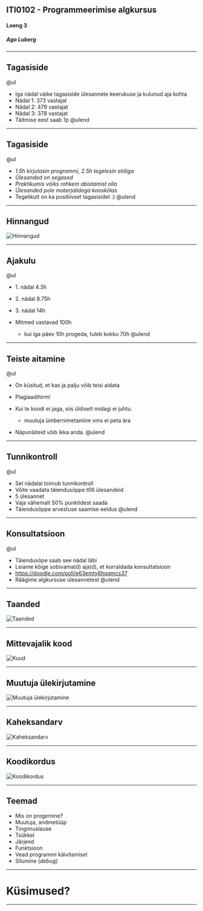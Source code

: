 ## ITI0102 - Programmeerimise algkursus
#### Loeng 3
##### Ago Luberg

---


## Tagasiside

@ul
- Iga nädal väike tagasiside ülesannete keerukuse ja kulunud aja kohta
- Nädal 1: 373 vastajat
- Nädal 2: 479 vastajat
- Nädal 3: 378 vastajat
- Täitmise eest saab 1p
@ulend

---

## Tagasiside

@ul
- _1.5h kirjutasin programmi, 2.5h tegelesin stiiliga_
- _Ülesanded on segased_
- _Praktikumis võiks rohkem abistamist olla_
- _Ülesanded pole materjalidega kooskõlas_
- Tegelikult on ka positiivset tagasisidet :)
@ulend

---

## Hinnangud

![Hinnangud](loeng3/ex_stat.png)

---

## Ajakulu

@ul
- 1\. nädal 4.3h
- 2\. nädal 8.75h
- 3\. nädal 14h
- Mitmed vastavad 100h

  - kui iga päev 10h progeda, tuleb kokku 70h
@ulend

---

## Teiste aitamine

@ul
- On küsitud, et kas ja palju võib teisi aidata
- Plagiaadihirm!
- Kui te koodi ei jaga, siis üldiselt midagi ei juhtu.

  - muutuja ümbernimetamine vms ei peta ära
 
- Näpunäiteid võib ikka anda.
@ulend

---

## Tunnikontroll

@ul
- Sel nädalal toimub tunnikontroll
- Võite vaadata täiendusõppe t06 ülesandeid
- 5 ülesannet
- Vaja vähemalt 50% punktidest saada
- Täiendusõppe arvestuse saamise eeldus 
@ulend

---

## Konsultatsioon

@ul
- Täiendusõpe saab see nädal läbi
- Leiame kõige sobivama(d) aja(d), et korraldada konsultatsioon
- https://doodle.com/poll/e63emty6hqqmcs37
- Räägime algkursuse ülesannetest
@ulend

---

## Taanded

![Taanded](loeng3/code_too_many_indents.png)


---

## Mittevajalik kood

![Kuud](loeng3/code_months.png)

---

## Muutuja ülekirjutamine

![Muutuja ülekirjutamine](loeng3/code_fixed_idcode.png)

---

## Kaheksandarv

![Kaheksandarv](loeng3/code_octal.png)

---

## Koodikordus

![Koodikordus](loeng3/code_repeat_result_string.png)

---

## Teemad

- Mis on progemine?
- Muutuja, andmetüüp
- Tingimuslause
- Tsükkel
- Järjend
- Funktsioon
- Vead programmi käivitamisel
- Silumine (_debug_)

---

# Küsimused?

---
